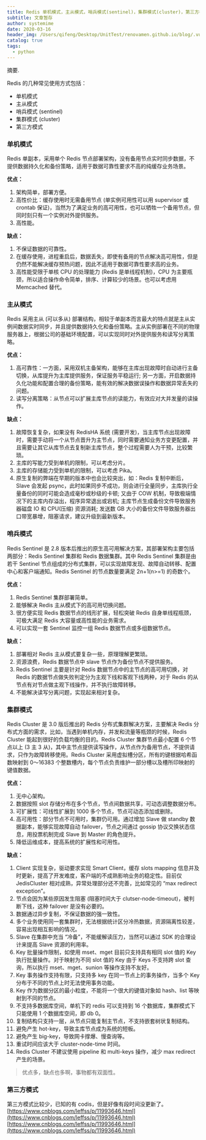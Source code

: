 ```yaml
---
title: Redis 单机模式，主从模式，哨兵模式(sentinel)，集群模式(cluster)，第三方模式优缺点分析 - leffss - 博客园
subtitle: 文章暂存
author: systemime
date: 2020-03-16
header_img: /Users/qifeng/Desktop/UnitTest/renovamen.github.io/blog/.vuepress/public/img/in-post/header/12.jpg
catalog: true
tags:
  - python
---
```

摘要.

<!-- more -->
Redis 的几种常见使用方式包括：

-   单机模式
-   主从模式
-   哨兵模式 (sentinel)
-   集群模式 (cluster)
-   第三方模式

### 单机模式

Redis 单副本，采用单个 Redis 节点部署架构，没有备用节点实时同步数据，不提供数据持久化和备份策略，适用于数据可靠性要求不高的纯缓存业务场景。

**优点：** 

1.  架构简单，部署方便。
2.  高性价比：缓存使用时无需备用节点 (单实例可用性可以用 supervisor 或 crontab 保证)，当然为了满足业务的高可用性，也可以牺牲一个备用节点，但同时刻只有一个实例对外提供服务。
3.  高性能。

**缺点：** 

1.  不保证数据的可靠性。
2.  在缓存使用，进程重启后，数据丢失，即使有备用的节点解决高可用性，但是仍然不能解决缓存预热问题，因此不适用于数据可靠性要求高的业务。
3.  高性能受限于单核 CPU 的处理能力 (Redis 是单线程机制)，CPU 为主要瓶颈，所以适合操作命令简单，排序、计算较少的场景。也可以考虑用 Memcached 替代。

### 主从模式

Redis 采用主从 (可以多从) 部署结构，相较于单副本而言最大的特点就是主从实例间数据实时同步，并且提供数据持久化和备份策略。主从实例部署在不同的物理服务器上，根据公司的基础环境配置，可以实现同时对外提供服务和读写分离策略。

**优点：** 

1.  高可靠性：一方面，采用双机主备架构，能够在主库出现故障时自动进行主备切换，从库提升为主库提供服务，保证服务平稳运行; 另一方面，开启数据持久化功能和配置合理的备份策略，能有效的解决数据误操作和数据异常丢失的问题。
2.  读写分离策略：从节点可以扩展主库节点的读能力，有效应对大并发量的读操作。

**缺点：** 

1.  故障恢复复杂，如果没有 RedisHA 系统 (需要开发)，当主库节点出现故障时，需要手动将一个从节点晋升为主节点，同时需要通知业务方变更配置，并且需要让其它从库节点去复制新主库节点，整个过程需要人为干预，比较繁琐。
2.  主库的写能力受到单机的限制，可以考虑分片。
3.  主库的存储能力受到单机的限制，可以考虑 Pika。
4.  原生复制的弊端在早期的版本中也会比较突出，如：Redis 复制中断后，Slave 会发起 psync，此时如果同步不成功，则会进行全量同步，主库执行全量备份的同时可能会造成毫秒或秒级的卡顿; 又由于 COW 机制，导致极端情况下的主库内存溢出，程序异常退出或宕机; 主库节点生成备份文件导致服务器磁盘 IO 和 CPU(压缩) 资源消耗; 发送数 GB 大小的备份文件导致服务器出口带宽暴增，阻塞请求，建议升级到最新版本。

### 哨兵模式

Redis Sentinel 是 2.8 版本后推出的原生高可用解决方案，其部署架构主要包括两部分：Redis Sentinel 集群和 Redis 数据集群。其中 Redis Sentinel 集群是由若干 Sentinel 节点组成的分布式集群，可以实现故障发现、故障自动转移、配置中心和客户端通知。Redis Sentinel 的节点数量要满足 2n+1(n>=1) 的奇数个。

**优点：** 

1.  Redis Sentinel 集群部署简单。
2.  能够解决 Redis 主从模式下的高可用切换问题。
3.  很方便实现 Redis 数据节点的线形扩展，轻松突破 Redis 自身单线程瓶颈，可极大满足 Redis 大容量或高性能的业务需求。
4.  可以实现一套 Sentinel 监控一组 Redis 数据节点或多组数据节点。

**缺点：** 

1.  部署相对 Redis 主从模式要复杂一些，原理理解更繁琐。
2.  资源浪费，Redis 数据节点中 slave 节点作为备份节点不提供服务。
3.  Redis Sentinel 主要是针对 Redis 数据节点中的主节点的高可用切换，对 Redis 的数据节点做失败判定分为主观下线和客观下线两种，对于 Redis 的从节点有对节点做主观下线操作，并不执行故障转移。
4.  不能解决读写分离问题，实现起来相对复杂。

### 集群模式

Redis Cluster 是 3.0 版后推出的 Redis 分布式集群解决方案，主要解决 Redis 分布式方面的需求，比如，当遇到单机内存，并发和流量等瓶颈的时候，Redis Cluster 能起到很好的负载均衡的目的。Redis Cluster 集群节点最小配置 6 个节点以上 (3 主 3 从)，其中主节点提供读写操作，从节点作为备用节点，不提供请求，只作为故障转移使用。Redis Cluster 采用虚拟槽分区，所有的键根据哈希函数映射到 0～16383 个整数槽内，每个节点负责维护一部分槽以及槽所印映射的键值数据。

**优点：** 

1.  无中心架构。
2.  数据按照 slot 存储分布在多个节点，节点间数据共享，可动态调整数据分布。
3.  可扩展性：可线性扩展到 1000 多个节点，节点可动态添加或删除。
4.  高可用性：部分节点不可用时，集群仍可用。通过增加 Slave 做 standby 数据副本，能够实现故障自动 failover，节点之间通过 gossip 协议交换状态信息，用投票机制完成 Slave 到 Master 的角色提升。
5.  降低运维成本，提高系统的扩展性和可用性。

**缺点：** 

1.  Client 实现复杂，驱动要求实现 Smart Client，缓存 slots mapping 信息并及时更新，提高了开发难度，客户端的不成熟影响业务的稳定性。目前仅 JedisCluster 相对成熟，异常处理部分还不完善，比如常见的 “max redirect exception”。
2.  节点会因为某些原因发生阻塞 (阻塞时间大于 clutser-node-timeout)，被判断下线，这种 failover 是没有必要的。
3.  数据通过异步复制，不保证数据的强一致性。
4.  多个业务使用同一套集群时，无法根据统计区分冷热数据，资源隔离性较差，容易出现相互影响的情况。
5.  Slave 在集群中充当 “冷备”，不能缓解读压力，当然可以通过 SDK 的合理设计来提高 Slave 资源的利用率。
6.  Key 批量操作限制，如使用 mset、mget 目前只支持具有相同 slot 值的 Key 执行批量操作。对于映射为不同 slot 值的 Key 由于 Keys 不支持跨 slot 查询，所以执行 mset、mget、sunion 等操作支持不友好。
7.  Key 事务操作支持有限，只支持多 key 在同一节点上的事务操作，当多个 Key 分布于不同的节点上时无法使用事务功能。
8.  Key 作为数据分区的最小粒度，不能将一个很大的键值对象如 hash、list 等映射到不同的节点。
9.  不支持多数据库空间，单机下的 redis 可以支持到 16 个数据库，集群模式下只能使用 1 个数据库空间，即 db 0。
10. 复制结构只支持一层，从节点只能复制主节点，不支持嵌套树状复制结构。
11. 避免产生 hot-key，导致主库节点成为系统的短板。
12. 避免产生 big-key，导致网卡撑爆、慢查询等。
13. 重试时间应该大于 cluster-node-time 时间。
14. Redis Cluster 不建议使用 pipeline 和 multi-keys 操作，减少 max redirect 产生的场景。

> 优点多，缺点也多啊，事物都有双面性。

### 第三方模式

第三方模式比较少，已知的有 codis，但是好像有段时间没更新了。 
 [https://www.cnblogs.com/leffss/p/11993646.html](https://www.cnblogs.com/leffss/p/11993646.html) 
 [https://www.cnblogs.com/leffss/p/11993646.html](https://www.cnblogs.com/leffss/p/11993646.html)
